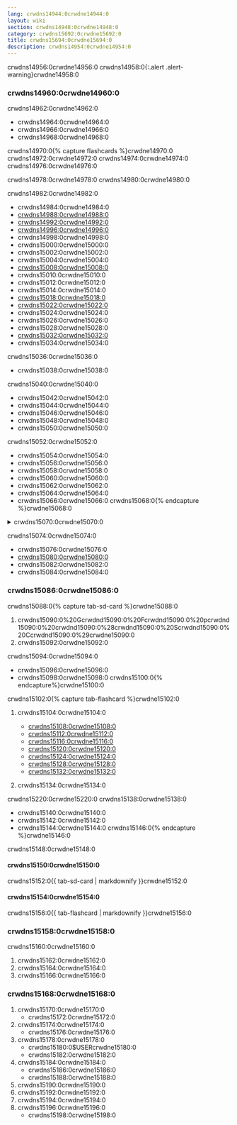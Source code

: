 ```yaml
---
lang: crwdns14944:0crwdne14944:0
layout: wiki
section: crwdns14948:0crwdne14948:0
category: crwdns15692:0crwdne15692:0
title: crwdns15694:0crwdne15694:0
description: crwdns14954:0crwdne14954:0
---
```


crwdns14956:0crwdne14956:0
crwdns14958:0{:.alert .alert-warning}crwdne14958:0

### crwdns14960:0crwdne14960:0

crwdns14962:0crwdne14962:0
- crwdns14964:0crwdne14964:0
- crwdns14966:0crwdne14966:0
- crwdns14968:0crwdne14968:0

crwdns14970:0{% capture flashcards %}crwdne14970:0
crwdns14972:0crwdne14972:0 crwdns14974:0crwdne14974:0 crwdns14976:0crwdne14976:0

crwdns14978:0crwdne14978:0 crwdns14980:0crwdne14980:0

crwdns14982:0crwdne14982:0
- crwdns14984:0crwdne14984:0
- [crwdns14988:0crwdne14988:0](crwdns14986:0crwdne14986:0)
- [crwdns14992:0crwdne14992:0](crwdns14990:0crwdne14990:0)
- [crwdns14996:0crwdne14996:0](crwdns14994:0crwdne14994:0)
- crwdns14998:0crwdne14998:0
- crwdns15000:0crwdne15000:0
- crwdns15002:0crwdne15002:0
- crwdns15004:0crwdne15004:0
- [crwdns15008:0crwdne15008:0](crwdns15006:0crwdne15006:0)
- crwdns15010:0crwdne15010:0
- crwdns15012:0crwdne15012:0
- crwdns15014:0crwdne15014:0
- [crwdns15018:0crwdne15018:0](crwdns15016:0crwdne15016:0)
- [crwdns15022:0crwdne15022:0](crwdns15020:0crwdne15020:0)
- crwdns15024:0crwdne15024:0
- crwdns15026:0crwdne15026:0
- crwdns15028:0crwdne15028:0
- [crwdns15032:0crwdne15032:0](crwdns15030:0crwdne15030:0)
- crwdns15034:0crwdne15034:0

crwdns15036:0crwdne15036:0
- crwdns15038:0crwdne15038:0

crwdns15040:0crwdne15040:0
- crwdns15042:0crwdne15042:0
- crwdns15044:0crwdne15044:0
- crwdns15046:0crwdne15046:0
- crwdns15048:0crwdne15048:0
- crwdns15050:0crwdne15050:0

crwdns15052:0crwdne15052:0
- crwdns15054:0crwdne15054:0
- crwdns15056:0crwdne15056:0
- crwdns15058:0crwdne15058:0
- crwdns15060:0crwdne15060:0
- crwdns15062:0crwdne15062:0
- crwdns15064:0crwdne15064:0
- crwdns15066:0crwdne15066:0
crwdns15068:0{% endcapture %}crwdne15068:0

<details>
    <summary>crwdns15070:0crwdne15070:0</summary>
    <div class="details-content">
        crwdns15072:0{{ flashcards | markdownify }}crwdne15072:0
    </div>
</details>

crwdns15074:0crwdne15074:0
- crwdns15076:0crwdne15076:0
- [crwdns15080:0crwdne15080:0](crwdns15078:0crwdne15078:0)
- crwdns15082:0crwdne15082:0
- crwdns15084:0crwdne15084:0

### crwdns15086:0crwdne15086:0
crwdns15088:0{% capture tab-sd-card %}crwdne15088:0
1. crwdns15090:0%20Gcrwdnd15090:0%20Fcrwdnd15090:0%20pcrwdnd15090:0%20crwdnd15090:0%28crwdnd15090:0%20Scrwdnd15090:0%20Ccrwdnd15090:0%29crwdne15090:0
1. crwdns15092:0crwdne15092:0

crwdns15094:0crwdne15094:0
- crwdns15096:0crwdne15096:0
- crwdns15098:0crwdne15098:0
crwdns15100:0{% endcapture%}crwdne15100:0

crwdns15102:0{% capture tab-flashcard %}crwdne15102:0
1. crwdns15104:0crwdne15104:0
   - [crwdns15108:0crwdne15108:0](crwdns15106:0%20Gcrwdnd15106:0%20Fcrwdnd15106:0%20pcrwdnd15106:0%20crwdnd15106:0%28crwdnd15106:0%20crwdnd15106:0%2Ccrwdnd15106:0%20crwdnd15106:0%20Scrwdnd15106:0%29crwdne15106:0)
   - [crwdns15112:0crwdne15112:0](crwdns15110:0%20Gcrwdnd15110:0%20Fcrwdnd15110:0%20pcrwdnd15110:0%20crwdnd15110:0%28crwdnd15110:0%20crwdnd15110:0%29crwdne15110:0)
   - [crwdns15116:0crwdne15116:0](crwdns15114:0%20Gcrwdnd15114:0%20Fcrwdnd15114:0%20pcrwdnd15114:0%20crwdnd15114:0%28crwdnd15114:0%2Ccrwdnd15114:0%20crwdnd15114:0%20Gcrwdnd15114:0%2Ccrwdnd15114:0%20crwdnd15114:0%2Ccrwdnd15114:0%20Scrwdnd15114:0%20crwdnd15114:0%29crwdne15114:0)
   - [crwdns15120:0crwdne15120:0](crwdns15118:0crwdne15118:0)
   - [crwdns15124:0crwdne15124:0](crwdns15122:0%20Gcrwdnd15122:0%20Fcrwdnd15122:0%20pcrwdnd15122:0%20crwdnd15122:0%28crwdnd15122:0%2Ccrwdnd15122:0%20crwdnd15122:0%20Gcrwdnd15122:0%20crwdnd15122:0%29crwdne15122:0)
   - [crwdns15128:0crwdne15128:0](crwdns15126:0%20Gcrwdnd15126:0%20Fcrwdnd15126:0%20pcrwdnd15126:0%20crwdnd15126:0%28crwdnd15126:0%2Ccrwdnd15126:0%20Gcrwdnd15126:0%20Bcrwdnd15126:0%20Ccrwdnd15126:0%2Ccrwdnd15126:0%20crwdnd15126:0%29crwdne15126:0)
   - [crwdns15132:0crwdne15132:0](crwdns15130:0%20Gcrwdnd15130:0%20Fcrwdnd15130:0%20pcrwdnd15130:0%20crwdnd15130:0%28Scrwdnd15130:0%20crwdnd15130:0%29crwdne15130:0)

1. crwdns15134:0crwdne15134:0

crwdns15220:0crwdne15220:0 crwdns15138:0crwdne15138:0
- crwdns15140:0crwdne15140:0
- crwdns15142:0crwdne15142:0
- crwdns15144:0crwdne15144:0
crwdns15146:0{% endcapture %}crwdne15146:0

<div class="tab-container">
    <div class="pb-3">
        crwdns15148:0crwdne15148:0
    </div>
    <div id="tab-sd-card">
        <noscript><h4>crwdns15150:0crwdne15150:0</h4></noscript>
        crwdns15152:0{{ tab-sd-card | markdownify }}crwdne15152:0
    </div>
    <div id="tab-flashcard">
        <noscript><h4>crwdns15154:0crwdne15154:0</h4></noscript>
        crwdns15156:0{{ tab-flashcard | markdownify }}crwdne15156:0
    </div>
</div>

### crwdns15158:0crwdne15158:0
crwdns15160:0crwdne15160:0
1. crwdns15162:0crwdne15162:0
1. crwdns15164:0crwdne15164:0
1. crwdns15166:0crwdne15166:0

### crwdns15168:0crwdne15168:0
1. crwdns15170:0crwdne15170:0
   - crwdns15172:0crwdne15172:0
1. crwdns15174:0crwdne15174:0
   - crwdns15176:0crwdne15176:0
1. crwdns15178:0crwdne15178:0
   - crwdns15180:0$USERcrwdne15180:0
   - crwdns15182:0crwdne15182:0
1. crwdns15184:0crwdne15184:0
   - crwdns15186:0crwdne15186:0
   - crwdns15188:0crwdne15188:0
1. crwdns15190:0crwdne15190:0
1. crwdns15192:0crwdne15192:0
1. crwdns15194:0crwdne15194:0
1. crwdns15196:0crwdne15196:0
   - crwdns15198:0crwdne15198:0
